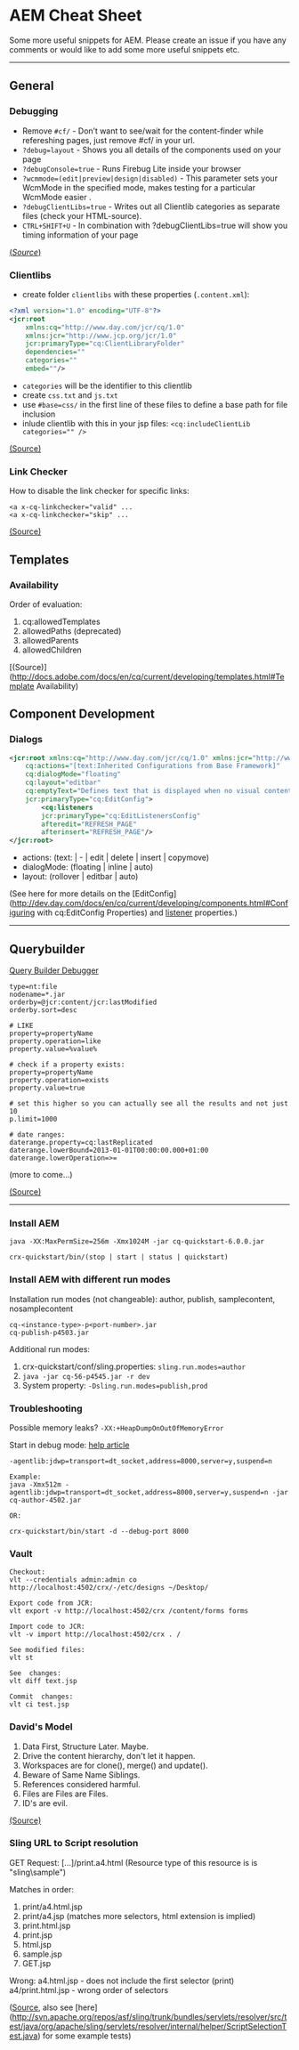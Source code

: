 # AEM Cheat Sheet

Some more useful snippets for AEM. Please create an issue if you have any comments or would like to add some more useful snippets etc.

-----------------------

## General

### Debugging

* Remove `#cf/` - Don’t want to see/wait for the content-finder while refereshing pages, just remove #cf/ in your url.
* `?debug=layout` - Shows you all details of the components used on your page
* `?debugConsole=true` - Runs Firebug Lite inside your browser
* `?wcmmode=(edit|preview|design|disabled)` - This parameter sets your WcmMode in the specified mode, makes testing for a particular WcmMode easier .
* `?debugClientLibs=true` - Writes out all Clientlib categories as separate files (check your HTML-source).
* `CTRL+SHIFT+U` - In combination with ?debugClientLibs=true will show you timing information of your page

[(_Source_)](http://experiencedelivers.adobe.com/cemblog/en/experiencedelivers/2012/03/cq_developer_tricks.html)


### Clientlibs

* create folder `clientlibs` with these properties (`.content.xml`):

```xml
<?xml version="1.0" encoding="UTF-8"?>
<jcr:root
    xmlns:cq="http://www.day.com/jcr/cq/1.0"
    xmlns:jcr="http://www.jcp.org/jcr/1.0"
    jcr:primaryType="cq:ClientLibraryFolder"
    dependencies=""
    categories=""
    embed=""/>
```

* `categories` will be the identifier to this clientlib
* create `css.txt` and `js.txt`
* use `#base=css/` in the first line of these files to define a base path for file inclusion
* inlude clientlib with this in your jsp files: `<cq:includeClientLib categories="" />`

[(Source)](http://blogs.adobe.com/mtg/2011/11/building-components-in-adobe-cq-5-part-1-a-tutorial-on-clientlibs-using-jquery-ui.html)

### Link Checker
How to disable the link checker for specific links:
```
<a x-cq-linkchecker="valid" ...
<a x-cq-linkchecker="skip" ...
```

[(Source)](http://tostring.me/206/how-to-disable-adobe-cq-link-checker/)

## Templates

### Availability
Order of evaluation:

1. cq:allowedTemplates
2. allowedPaths (deprecated)
3. allowedParents
4. allowedChildren

[(Source)](http://docs.adobe.com/docs/en/cq/current/developing/templates.html#Template Availability)

## Component Development

### Dialogs

```xml
<jcr:root xmlns:cq="http://www.day.com/jcr/cq/1.0" xmlns:jcr="http://www.jcp.org/jcr/1.0"
    cq:actions="[text:Inherited Configurations from Base Framework]"
    cq:dialogMode="floating"
    cq:layout="editbar"
    cq:emptyText="Defines text that is displayed when no visual content is present."
    jcr:primaryType="cq:EditConfig">
        <cq:listeners
        jcr:primaryType="cq:EditListenersConfig"
        afteredit="REFRESH_PAGE"
        afterinsert="REFRESH_PAGE"/>    
</jcr:root>
```

* actions: (text:<some text> | - | edit | delete | insert | copymove)
* dialogMode: (floating | inline | auto)
* layout: (rollover | editbar | auto)

(See here for more details on the [EditConfig](http://dev.day.com/docs/en/cq/current/developing/components.html#Configuring with cq:EditConfig Properties) and [listener](http://dev.day.com/docs/en/cq/current/developing/components.html#cq:listeners) properties.)

-----------------------

## Querybuilder
[Query Builder Debugger](http://localhost:4502/libs/cq/search/content/querydebug.html)

```
type=nt:file
nodename=*.jar
orderby=@jcr:content/jcr:lastModified
orderby.sort=desc

# LIKE
property=propertyName
property.operation=like
property.value=%value%

# check if a property exists:
property=propertyName
property.operation=exists
property.value=true

# set this higher so you can actually see all the results and not just 10
p.limit=1000

# date ranges:
daterange.property=cq:lastReplicated
daterange.lowerBound=2013-01-01T00:00:00.000+01:00
daterange.lowerOperation=>=

```

(more to come...)

[(Source)](http://dev.day.com/docs/en/cq/current/dam/customizing_and_extendingcq5dam/query_builder.html)

-----------------------

### Install AEM

```
java -XX:MaxPermSize=256m -Xmx1024M -jar cq-quickstart-6.0.0.jar
```

```
crx-quickstart/bin/(stop | start | status | quickstart)
```


### Install AEM with different run modes

Installation run modes (not changeable): author, publish, samplecontent, nosamplecontent

```
cq-<instance-type>-p<port-number>.jar
cq-publish-p4503.jar
```

Additional run modes:

1. crx-quickstart/conf/sling.properties: ```sling.run.modes=author```
2. ```java -jar cq-56-p4545.jar -r dev```
3. System property: ```-Dsling.run.modes=publish,prod```

### Troubleshooting

Possible memory leaks? ```-XX:+HeapDumpOnOutOfMemoryError```

Start in debug mode: [help article](http://helpx.adobe.com/experience-manager/kb/CQ5HowToSetupRemoteDebuggingWithEclipse.html)

```
-agentlib:jdwp=transport=dt_socket,address=8000,server=y,suspend=n

Example:
java -Xmx512m -agentlib:jdwp=transport=dt_socket,address=8000,server=y,suspend=n -jar cq-author-4502.jar

OR:

crx-quickstart/bin/start -d --debug-port 8000
```

### Vault

```
Checkout:
vlt --credentials admin:admin co http://localhost:4502/crx/-/etc/designs ~/Desktop/

Export code from JCR:
vlt export -v http://localhost:4502/crx /content/forms forms

Import code to JCR:
vlt -v import http://localhost:4502/crx . /

See modified files:
vlt st

See  changes:
vlt diff text.jsp

Commit  changes:
vlt ci test.jsp

```

### David's Model

1. Data First, Structure Later. Maybe.
2. Drive the content hierarchy, don't let it happen.
3. Workspaces are for clone(), merge() and update().
4. Beware of Same Name Siblings.
5. References considered harmful.
6. Files are Files are Files.
7. ID's are evil.

[(Source)](http://wiki.apache.org/jackrabbit/DavidsModel)

### Sling URL to Script resolution

GET Request: [...]/print.a4.html (Resource type of this resource is is "sling\sample")

Matches in order:

1. print/a4.html.jsp
2. print/a4.jsp (matches more selectors, html extension is implied)
3. print.html.jsp
4. print.jsp
5. html.jsp
6. sample.jsp
7. GET.jsp

Wrong:
a4.html.jsp - does not include the first selector (print)
a4/print.html.jsp - wrong order of selectors

([Source](http://sling.apache.org/documentation/the-sling-engine/url-to-script-resolution.html), also see [here] (http://svn.apache.org/repos/asf/sling/trunk/bundles/servlets/resolver/src/test/java/org/apache/sling/servlets/resolver/internal/helper/ScriptSelectionTest.java) for some example tests)

